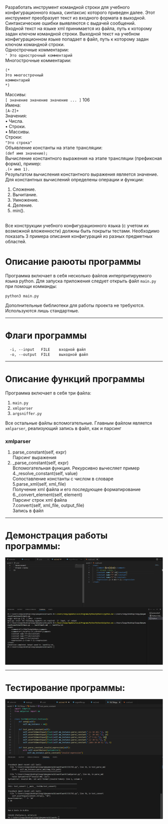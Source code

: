 Разработать инструмент командной строки для учебного конфигурационного
языка, синтаксис которого приведен далее. Этот инструмент преобразует текст из
входного формата в выходной. Синтаксические ошибки выявляются с выдачей
сообщений.
<br>Входной текст на языке xml принимается из файла, путь к которому задан
ключом командной строки. Выходной текст на учебном конфигурационном
языке попадает в файл, путь к которому задан ключом командной строки.
<br>Однострочные комментарии:
<br>```' Это однострочный комментарий```
<br>Многострочные комментарии:
```
(*
Это многострочный
комментарий
*)
```
Массивы:
<br>```[ значение значение значение ... ]```
106
<br>Имена:
<br>`[A-Z]+`
<br>Значения:
<br>• Числа.
<br>• Строки.
<br>• Массивы.
<br>Строки:
<br>`"Это строка"`
<br>Объявление константы на этапе трансляции:
<br>`(def имя значение);`
<br>Вычисление константного выражения на этапе трансляции (префиксная
форма), пример:
<br>`.(+ имя 1).`
<br>Результатом вычисления константного выражения является значение.
<br>Для константных вычислений определены операции и функции:
1. Сложение.
2. Вычитание.
3. Умножение.
4. Деление.
5. min().

<br>Все конструкции учебного конфигурационного языка (с учетом их
возможной вложенности) должны быть покрыты тестами. Необходимо показать 3
примера описания конфигураций из разных предметных областей.
# Описание раюоты программы
Программа включает в себя несколько файлов интерпритируемого языка python. Для запуска приложения следует открыть файл `main.py` при помощи комманды:
```
python3 main.py
```
Дополнительные библиотеки для работы проекта не требуются. Используются лишь стандартные.
***
# Флаги программы</br>
```
  -i, --input   FILE    входной файл
  -o, --output  FILE    выходной файл
```
***
# Описание функций программы</br>
Программа включает в себя три файла:
1. `main.py`</br>
2. `xmlparser`</br>
3. `argsniffer.py`</br>

Все остальные файлы вспомогательные. Главным файлом является `xmlparser`, реализующий запись в файл, как и парсинг
### xmlparser
1. parse_constant(self, expr)
<br>Парсинг выражения</br>
2. _parse_constant(self, expr)
<br>Вспомогательная функция. Рекурсивно вычесляет пример</br>
4._resolve_constant(self, value)
<br>Сопоставление константы с числом в словаре</br>
5.parse_xml(self, xml_file)
<br>Получение xml файла и его последующее форматирование</br>
6._convert_element(self, element)
<br>Парсинг строк xml файла</br>
7.convert(self, xml_file, output_file)
<br>Запись в файл</br>
***
# Демонстрация работы программы:
![image2.png](assets/image2.png)
***
# Тестирование программы:
![image.jpg](assets/image.png)